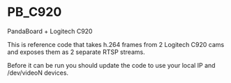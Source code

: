 PB_C920
=======

PandaBoard + Logitech C920

This is reference code that takes h.264 frames from 2 Logitech C920 cams and exposes them as 2 separate RTSP streams.

Before it can be run you should update the code to use your local IP and /dev/videoN devices.
